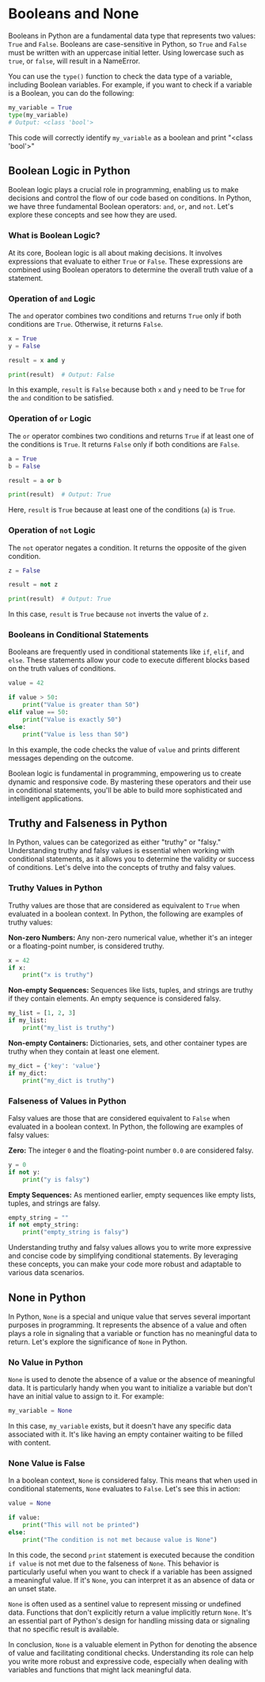 # Booleans and None

Booleans in Python are a fundamental data type that represents two values: `True` and `False`. Booleans are case-sensitive in Python, so `True` and `False` must be written with an uppercase initial letter. Using lowercase such as `true`, or `false`, will result in a NameError.

You can use the `type()` function to check the data type of a variable, including Boolean variables. For example, if you want to check if a variable is a Boolean, you can do the following:

```python
my_variable = True
type(my_variable)
# Output: <class 'bool'>
```

This code will correctly identify `my_variable` as a boolean and print "<class 'bool'>"

## Boolean Logic in Python

Boolean logic plays a crucial role in programming, enabling us to make decisions and control the flow of our code based on conditions. In Python, we have three fundamental Boolean operators: `and`, `or`, and `not`. Let's explore these concepts and see how they are used.

### What is Boolean Logic?

At its core, Boolean logic is all about making decisions. It involves expressions that evaluate to either `True` or `False`. These expressions are combined using Boolean operators to determine the overall truth value of a statement.

### Operation of `and` Logic

The `and` operator combines two conditions and returns `True` only if both conditions are `True`. Otherwise, it returns `False`.

```python
x = True
y = False

result = x and y

print(result)  # Output: False
```

In this example, `result` is `False` because both `x` and `y` need to be `True` for the `and` condition to be satisfied.

### Operation of `or` Logic

The `or` operator combines two conditions and returns `True` if at least one of the conditions is `True`. It returns `False` only if both conditions are `False`.

```python
a = True
b = False

result = a or b

print(result)  # Output: True
```

Here, `result` is `True` because at least one of the conditions (`a`) is `True`.

### Operation of `not` Logic

The `not` operator negates a condition. It returns the opposite of the given condition.

```python
z = False

result = not z

print(result)  # Output: True
```

In this case, `result` is `True` because `not` inverts the value of `z`.

### Booleans in Conditional Statements

Booleans are frequently used in conditional statements like `if`, `elif`, and `else`. These statements allow your code to execute different blocks based on the truth values of conditions.

```python
value = 42

if value > 50:
    print("Value is greater than 50")
elif value == 50:
    print("Value is exactly 50")
else:
    print("Value is less than 50")
```

In this example, the code checks the value of `value` and prints different messages depending on the outcome.

Boolean logic is fundamental in programming, empowering us to create dynamic and responsive code. By mastering these operators and their use in conditional statements, you'll be able to build more sophisticated and intelligent applications.

## Truthy and Falseness in Python

In Python, values can be categorized as either "truthy" or "falsy." Understanding truthy and falsy values is essential when working with conditional statements, as it allows you to determine the validity or success of conditions. Let's delve into the concepts of truthy and falsy values.

### Truthy Values in Python

Truthy values are those that are considered as equivalent to `True` when evaluated in a boolean context. In Python, the following are examples of truthy values:

**Non-zero Numbers:** Any non-zero numerical value, whether it's an integer or a floating-point number, is considered truthy.

```python
x = 42
if x:
    print("x is truthy")
```

**Non-empty Sequences:** Sequences like lists, tuples, and strings are truthy if they contain elements. An empty sequence is considered falsy.

```python
my_list = [1, 2, 3]
if my_list:
    print("my_list is truthy")
```

**Non-empty Containers:** Dictionaries, sets, and other container types are truthy when they contain at least one element.

```python
my_dict = {'key': 'value'}
if my_dict:
    print("my_dict is truthy")
```

### Falseness of Values in Python

Falsy values are those that are considered equivalent to `False` when evaluated in a boolean context. In Python, the following are examples of falsy values:

**Zero:** The integer `0` and the floating-point number `0.0` are considered falsy.

```python
y = 0
if not y:
    print("y is falsy")
```

**Empty Sequences:** As mentioned earlier, empty sequences like empty lists, tuples, and strings are falsy.

```python
empty_string = ""
if not empty_string:
    print("empty_string is falsy")
```

Understanding truthy and falsy values allows you to write more expressive and concise code by simplifying conditional statements. By leveraging these concepts, you can make your code more robust and adaptable to various data scenarios.

## None in Python

In Python, `None` is a special and unique value that serves several important purposes in programming. It represents the absence of a value and often plays a role in signaling that a variable or function has no meaningful data to return. Let's explore the significance of `None` in Python.

### No Value in Python

`None` is used to denote the absence of a value or the absence of meaningful data. It is particularly handy when you want to initialize a variable but don't have an initial value to assign to it. For example:

```python
my_variable = None
```

In this case, `my_variable` exists, but it doesn't have any specific data associated with it. It's like having an empty container waiting to be filled with content.

### None Value is False

In a boolean context, `None` is considered falsy. This means that when used in conditional statements, `None` evaluates to `False`. Let's see this in action:

```python
value = None

if value:
    print("This will not be printed")
else:
    print("The condition is not met because value is None")
```

In this code, the second `print` statement is executed because the condition `if value` is not met due to the falseness of `None`. This behavior is particularly useful when you want to check if a variable has been assigned a meaningful value. If it's `None`, you can interpret it as an absence of data or an unset state.

`None` is often used as a sentinel value to represent missing or undefined data. Functions that don't explicitly return a value implicitly return `None`. It's an essential part of Python's design for handling missing data or signaling that no specific result is available.

In conclusion, `None` is a valuable element in Python for denoting the absence of value and facilitating conditional checks. Understanding its role can help you write more robust and expressive code, especially when dealing with variables and functions that might lack meaningful data.

